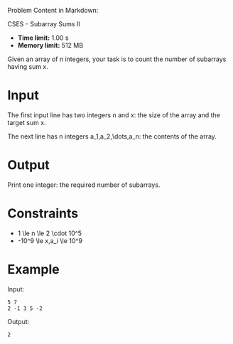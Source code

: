 Problem Content in Markdown:


CSES \- Subarray Sums II




* **Time limit:** 1\.00 s
* **Memory limit:** 512 MB




Given an array of n integers, your task is to count the number of subarrays having sum x.


Input
=====


The first input line has two integers n and x: the size of the array and the target sum x.


The next line has n integers a\_1,a\_2,\\dots,a\_n: the contents of the array.


Output
======


Print one integer: the required number of subarrays.


Constraints
===========


* 1 \\le n \\le 2 \\cdot 10^5
* \-10^9 \\le x,a\_i \\le 10^9


Example
=======


Input:



```
5 7
2 -1 3 5 -2

```

Output:



```
2

```
 

